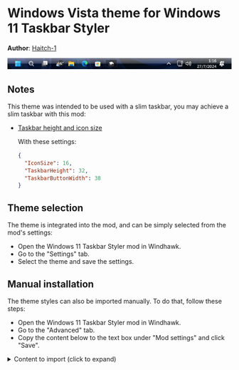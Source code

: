 # Windows Vista theme for Windows 11 Taskbar Styler

**Author**: [Haitch-1](https://github.com/Haitch-1)

![Screenshot](Screenshot.png)

## Notes

This theme was intended to be used with a slim taskbar, you may achieve a slim taskbar with this mod:

* [Taskbar height and icon size](https://windhawk.net/mods/taskbar-icon-size)

  With these settings:

  ```json
  {
    "IconSize": 16,
    "TaskbarHeight": 32,
    "TaskbarButtonWidth": 38
  }
  ```


## Theme selection

The theme is integrated into the mod, and can be simply selected from the mod's
settings:

* Open the Windows 11 Taskbar Styler mod in Windhawk.
* Go to the "Settings" tab.
* Select the theme and save the settings.

## Manual installation

The theme styles can also be imported manually. To do that, follow these steps:

* Open the Windows 11 Taskbar Styler mod in Windhawk.
* Go to the "Advanced" tab.
* Copy the content below to the text box under "Mod settings" and click "Save".

<details>
<summary>Content to import (click to expand)</summary>

```json
{
  "theme": "",
  "controlStyles[0].target": "Taskbar.ExperienceToggleButton",
  "controlStyles[0].styles[0]": "CornerRadius=2",
  "controlStyles[1].target": "Taskbar.SearchBoxButton",
  "controlStyles[1].styles[0]": "CornerRadius=2",
  "controlStyles[2].target": "Taskbar.TaskListButton",
  "controlStyles[2].styles[0]": "CornerRadius=2",
  "controlStyles[3].target": "Taskbar.TaskListLabeledButtonPanel@RunningIndicatorStates > Rectangle#RunningIndicator",
  "controlStyles[3].styles[0]": "Height=2",
  "controlStyles[3].styles[1]": "Width@ActiveRunningIndicator=30",
  "controlStyles[3].styles[2]": "Width@InactiveRunningIndicator=8",
  "controlStyles[3].styles[3]": "Fill@ActiveRunningIndicator=#00BEE0",
  "controlStyles[3].styles[4]": "Fill@InactiveRunningIndicator=#DDDDDD",
  "controlStyles[3].styles[5]": "Visibility=Collapsed",
  "controlStyles[4].target": "Rectangle#BackgroundFill",
  "controlStyles[4].styles[0]": "Fill:=<LinearGradientBrush StartPoint=\"0,0\" EndPoint=\"0,1\" Opacity=\"0.85\"><GradientStop Color=\"#B5B9BC\" Offset=\"0.0\" /><GradientStop Color=\"#B5B9BC\" Offset=\"0.03125\"  /><GradientStop Color=\"#909296\" Offset=\"0.03125\" /><GradientStop Color=\"#464B51\" Offset=\"0.5\" /><GradientStop Color=\"#060F15\" Offset=\"0.5\" /><GradientStop Color=\"#040C11\" Offset=\"0.96875\" /><GradientStop Color=\"#000000\" Offset=\"0.96875\" /><GradientStop Color=\"#000000\" Offset=\"1.0\" /></LinearGradientBrush>",
  "controlStyles[5].target": "Taskbar.TaskListLabeledButtonPanel@RunningIndicatorStates > Border",
  "controlStyles[5].styles[0]": "Background@ActiveRunningIndicator:=<LinearGradientBrush StartPoint=\"0,0\" EndPoint=\"0,1\" Opacity=\"0.2\">     <GradientStop Color=\"#111111\" Offset=\"0.0\" />     <GradientStop Color=\"#111111\" Offset=\"1.0\" /> </LinearGradientBrush>",
  "controlStyles[5].styles[1]": "CornerRadius=2",
  "controlStyles[5].styles[2]": "Background@RequestingAttentionRunningIndicator:=<LinearGradientBrush StartPoint=\"0,0\" EndPoint=\"0,1\" Opacity=\"0.2\">     <GradientStop Color=\"#D53300\" Offset=\"0.0\" />     <GradientStop Color=\"#111111\" Offset=\"1.0\" /> </LinearGradientBrush>",
  "controlStyles[5].styles[3]": "BorderBrush=#33101010",
  "controlStyles[5].styles[4]": "BorderThickness=1",
  "controlStyles[5].styles[5]": "Margin=1,1,1,3",
  "controlStyles[6].target": "Taskbar.TaskListLabeledButtonPanel@CommonStates > Border#BackgroundElement",
  "controlStyles[6].styles[0]": "BorderBrush=#33888888",
  "controlStyles[6].styles[1]": "Margin=0,0,0,2",
  "controlStyles[6].styles[2]": "BorderThickness=1",
  "controlStyles[6].styles[3]": "Background@ActivePointerOver=#88DDDDDD",
  "controlStyles[6].styles[4]": "Background@ActiveNormal=#33BBBBBB",
  "controlStyles[6].styles[5]": "Background@InactiveNormal=#11DDDDDD",
  "controlStyles[6].styles[6]": "Background@InactivePointerOver=#33BBBBBB",
  "controlStyles[6].styles[7]": "BorderBrush@ActiveNormal=#55AAAAAA",
  "controlStyles[6].styles[8]": "BorderBrush@ActivePointerOver=#FF888888",
  "controlStyles[7].target": "Taskbar.TaskListLabeledButtonPanel > TextBlock",
  "controlStyles[7].styles[0]": "FontFamily=Segoe UI",
  "controlStyles[8].target": "SystemTray.AdaptiveTextBlock#LanguageInnerTextBlock > TextBlock#InnerTextBlock",
  "controlStyles[8].styles[0]": "FontFamily=Segoe UI",
  "controlStyles[9].target": "TextBlock#TimeInnerTextBlock",
  "controlStyles[9].styles[0]": "FontFamily=Segoe UI",
  "controlStyles[10].target": "Grid",
  "controlStyles[10].styles[0]": "RequestedTheme=2",
  "resourceVariables[0].variableKey": "",
  "resourceVariables[0].value": ""
}
```
</details>
